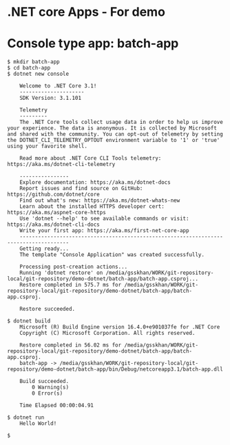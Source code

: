 .NET core Apps - For demo
===========================


Console type app: batch-app
===========================

    $ mkdir batch-app
    $ cd batch-app
    $ dotnet new console

        Welcome to .NET Core 3.1!
        ---------------------
        SDK Version: 3.1.101

        Telemetry
        ---------
        The .NET Core tools collect usage data in order to help us improve your experience. The data is anonymous. It is collected by Microsoft and shared with the community. You can opt-out of telemetry by setting the DOTNET_CLI_TELEMETRY_OPTOUT environment variable to '1' or 'true' using your favorite shell.

        Read more about .NET Core CLI Tools telemetry: https://aka.ms/dotnet-cli-telemetry

        ----------------
        Explore documentation: https://aka.ms/dotnet-docs
        Report issues and find source on GitHub: https://github.com/dotnet/core
        Find out what's new: https://aka.ms/dotnet-whats-new
        Learn about the installed HTTPS developer cert: https://aka.ms/aspnet-core-https
        Use 'dotnet --help' to see available commands or visit: https://aka.ms/dotnet-cli-docs
        Write your first app: https://aka.ms/first-net-core-app
        --------------------------------------------------------------------------------------
        Getting ready...
        The template "Console Application" was created successfully.

        Processing post-creation actions...
        Running 'dotnet restore' on /media/gsskhan/WORK/git-repository-local/git-repository/demo-dotnet/batch-app/batch-app.csproj...
        Restore completed in 575.7 ms for /media/gsskhan/WORK/git-repository-local/git-repository/demo-dotnet/batch-app/batch-app.csproj.

        Restore succeeded.

    $ dotnet build
        Microsoft (R) Build Engine version 16.4.0+e901037fe for .NET Core
        Copyright (C) Microsoft Corporation. All rights reserved.

        Restore completed in 56.02 ms for /media/gsskhan/WORK/git-repository-local/git-repository/demo-dotnet/batch-app/batch-app.csproj.
        batch-app -> /media/gsskhan/WORK/git-repository-local/git-repository/demo-dotnet/batch-app/bin/Debug/netcoreapp3.1/batch-app.dll

        Build succeeded.
            0 Warning(s)
            0 Error(s)

        Time Elapsed 00:00:04.91

    $ dotnet run
        Hello World!
        
    $ 